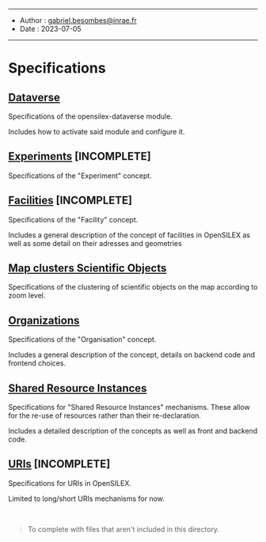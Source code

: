 ******
* Author : gabriel.besombes@inrae.fr
* Date : 2023-07-05
******

# Specifications

## [Dataverse](./dataverse.md)

Specifications of the opensilex-dataverse module.

Includes how to activate said module and configure it.

## [Experiments](./experiments.md) __[INCOMPLETE]__

Specifications of the "Experiment" concept.

## [Facilities](./facilities.md) __[INCOMPLETE]__

Specifications of the "Facility" concept.

Includes a general description of the concept of facilities in OpenSILEX as well as some detail on their adresses and geometries

## [Map clusters Scientific Objects](./map_Clusters_SO.md)

Specifications of the clustering of scientific objects on the map according to zoom level.

## [Organizations](./organizations.md)

Specifications of the "Organisation" concept.

Includes a general description of the concept, details on backend code and frontend choices.

## [Shared Resource Instances](./shared-resource-instances.md)

Specifications for "Shared Resource Instances" mechanisms. These allow for the re-use of resources rather than their re-declaration.

Includes a detailed description of the concepts as well as front and backend code.

## [URIs](./uris.md) __[INCOMPLETE]__
Specifications for URIs in OpenSILEX.

Limited to long/short URIs mechanisms for now.

<br>

> To complete with files that aren't included in this directory.